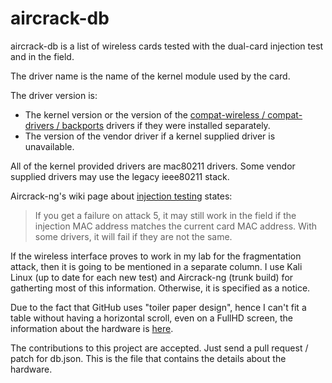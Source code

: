 # aircrack-db

aircrack-db is a list of wireless cards tested with the dual-card injection test and in the field.

The driver name is the name of the kernel module used by the card.

The driver version is:

 * The kernel version or the version of the [compat-wireless / compat-drivers / backports](https://backports.wiki.kernel.org/index.php/Main_Page) drivers if they were installed separately.
 * The version of the vendor driver if a kernel supplied driver is unavailable.
 
All of the kernel provided drivers are mac80211 drivers. Some vendor supplied drivers may use the legacy ieee80211 stack.

Aircrack-ng's wiki page about [injection testing](http://www.aircrack-ng.org/doku.php?id=injection_test) states:

> If you get a failure on attack 5, it may still work in the field if the injection MAC address matches the current card MAC address. With some drivers, it will fail if they are not the same.

If the wireless interface proves to work in my lab for the fragmentation attack, then it is going to be mentioned in a separate column. I use Kali Linux (up to date for each new test) and Aircrack-ng (trunk build) for gatherting most of this information. Otherwise, it is specified as a notice.

Due to the fact that GitHub uses "toiler paper design", hence I can't fit a table without having a horizontal scroll, even on a FullHD screen, the information about the hardware is [here](http://saltwaterc.github.io/aircrack-db).

The contributions to this project are accepted. Just send a pull request / patch for db.json. This is the file that contains the details about the hardware.
